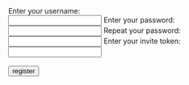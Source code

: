 <section style="display:flex;justify-content:center;align-items:center;">
    <form action="https://dmnd.sh/test-register" method="post">
        <label for="username"> Enter your username:</label><br>
        <input id="username" name="username" type="text" required pattern="^@?[a-zA-Z_\-=\.\/0-9]+(:dmnd\.sh)?$" required minlength="1" maxlength="200">
        <label for="password">Enter your password:</label><br>
        <input id="password" name="password" type="password" required minlength="8" maxlength="128">
        <label for="confirm_password">Repeat your password:</label><br>
        <input id="confirm_password" name="confirm" type="password" required>
        <label for="token">Enter your invite token:</label><br>
        <input id="token" name="token" type="text" required pattern="^([A-Z][a-z]+)+$">
        <br><br>
        <input id="register" type="submit" value="register">
    </form>
</section>
<script>
    // see https://stackoverflow.com/a/901144/3779427
    function getParameterByName(name, url) {
        if (!url) url = window.location.href;
        name = name.replace(/[\[\]]/g, "\\$&");
        var regex = new RegExp("[?&]" + name + "(=([^&#]*)|&|#|$)"),
            results = regex.exec(url);
        if (!results) return null;
        if (!results[2]) return '';
        return decodeURIComponent(results[2].replace(/\+/g, " "));
    }

    // set token input to "?token=" query parameter
    document.getElementById('token').value = getParameterByName("token");

    // html5 validators
    var username = document.getElementById("username");
    var password = document.getElementById("password");
    var confirm_password = document.getElementById("confirm_password");
    var token = document.getElementById("token");

    username.addEventListener("input", function (event) {
      if (username.validity.typeMismatch) {
        username.setCustomValidity("format: @username:dmnd.sh");
      } else {
        username.setCustomValidity("");
      }
    });

    token.addEventListener("input", function (event) {
      if (token.validity.typeMismatch) {
        token.setCustomValidity("case-sensitive, e.g: SardineImpactReport");
      } else {
        token.setCustomValidity("");
      }
    });

    password.addEventListener("input", function (event) {
      if (password.validity.typeMismatch) {
        password.setCustomValidity("atleast 8 characters long");
      } else {
        password.setCustomValidity("");
      }
    });

    function validatePassword(){
      if(password.value != confirm_password.value) {
        confirm_password.setCustomValidity("passwords don't match");
      } else {
        confirm_password.setCustomValidity("");
      }
    }

    password.onchange = validatePassword;
    confirm_password.onkeyup = validatePassword;

    /*
    instead of just a simple form http post, we can also use
    make use of some javascript magic to get a more visually pleasing
    feedback.
    since we just overwrite the submit button we don't hinder any functionality
    for users without javascript
    */

    function sendData(formData) {
        var XHR = new XMLHttpRequest();

        XHR.addEventListener('load', function(event) {
          alert('Yeah! Data sent and response loaded.');
        });
        XHR.addEventListener('error', function(event) {
          alert('Oops! Something goes wrong.');
        });
        XHR.open('POST', 'https://dmnd.sh/test-register');
        XHR.setRequestHeader('Content-Type', 'application/x-www-form-urlencoded');
        XHR.send(formData);
    }

    function getForm(id) {
      var button = document.getElementById(id);
      while(button && (button = button.parentNode)&&(button.nodeName !== 'FORM')){}

      return button;     
    }

    var form = getForm('register'),
    handler = function(ev){
      ev = ev || window.event;
      if(ev.preventDefault) { //w3c browsers
          ev.preventDefault();    
      }
      else { //IE old
          ev.returnValue = false;    
      }
      sendData(form);
    };
    if(form) {
      if(form.addEventListener) {
            form.addEventListener('submit', handler, false)   
      }
      else if(form.attachEvent) {
           form.attachEvent('onsubmit', handler);   
      }

    }
</script>
